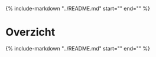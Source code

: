 {%
    include-markdown "../README.md"
    start="<!--tip-start-->"
    end="<!--tip-end-->"
%}
# Overzicht
{%
    include-markdown "../README.md"
    start="<!--overzicht-start-->"
    end="<!--overzicht-end-->"
%}